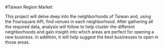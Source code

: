 #Taiwan Region Market

This project will delve deep into the neighborhoods of Taiwan and, using the Foursquare API, find venues in each neighborhood. After gathering all the required data, analysis will follow to help cluster the different neighborhoods and gain insight into which areas are perfect for opening a new business. In addition, it will help suggest the best businesses to open in those areas.

